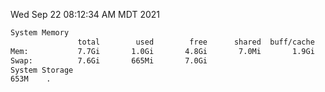 Wed Sep 22 08:12:34 AM MDT 2021
```bash
System Memory
               total        used        free      shared  buff/cache   available
Mem:           7.7Gi       1.0Gi       4.8Gi       7.0Mi       1.9Gi       6.3Gi
Swap:          7.6Gi       665Mi       7.0Gi
System Storage
653M	.
```
```bash
